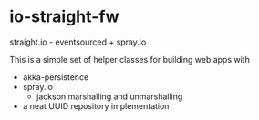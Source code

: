 io-straight-fw
==============


straight.io - eventsourced + spray.io

This is a simple set of helper classes for building web apps with
- akka-persistence
- spray.io
  - jackson marshalling and unmarshalling
- a neat UUID repository implementation
